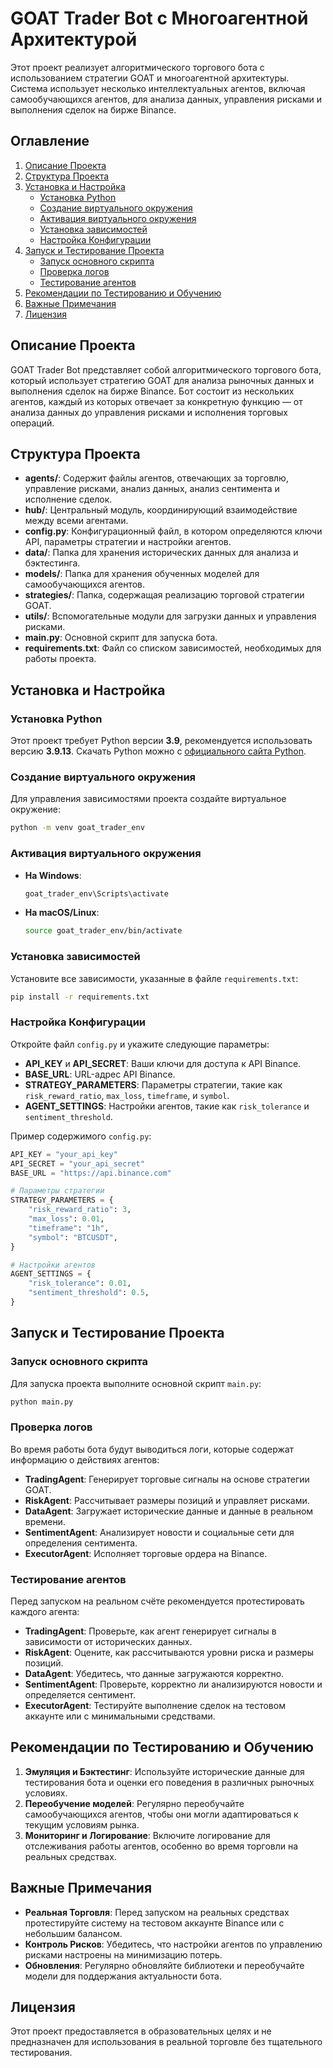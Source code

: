 
# GOAT Trader Bot с Многоагентной Архитектурой

Этот проект реализует алгоритмического торгового бота с использованием стратегии GOAT и многоагентной архитектуры. 
Система использует несколько интеллектуальных агентов, включая самообучающихся агентов, для анализа данных, 
управления рисками и выполнения сделок на бирже Binance.

## Оглавление

1. [Описание Проекта](#описание-проекта)
2. [Структура Проекта](#структура-проекта)
3. [Установка и Настройка](#установка-и-настройка)
    - [Установка Python](#установка-python)
    - [Создание виртуального окружения](#создание-виртуального-окружения)
    - [Активация виртуального окружения](#активация-виртуального-окружения)
    - [Установка зависимостей](#установка-зависимостей)
    - [Настройка Конфигурации](#настройка-конфигурации)
4. [Запуск и Тестирование Проекта](#запуск-и-тестирование-проекта)
    - [Запуск основного скрипта](#запуск-основного-скрипта)
    - [Проверка логов](#проверка-логов)
    - [Тестирование агентов](#тестирование-агентов)
5. [Рекомендации по Тестированию и Обучению](#рекомендации-по-тестированию-и-обучению)
6. [Важные Примечания](#важные-примечания)
7. [Лицензия](#лицензия)

## Описание Проекта

GOAT Trader Bot представляет собой алгоритмического торгового бота, который использует стратегию GOAT для анализа рыночных данных и выполнения сделок на бирже Binance. Бот состоит из нескольких агентов, каждый из которых отвечает за конкретную функцию — от анализа данных до управления рисками и исполнения торговых операций.

## Структура Проекта

- **agents/**: Содержит файлы агентов, отвечающих за торговлю, управление рисками, анализ данных, анализ сентимента и исполнение сделок.
- **hub/**: Центральный модуль, координирующий взаимодействие между всеми агентами.
- **config.py**: Конфигурационный файл, в котором определяются ключи API, параметры стратегии и настройки агентов.
- **data/**: Папка для хранения исторических данных для анализа и бэктестинга.
- **models/**: Папка для хранения обученных моделей для самообучающихся агентов.
- **strategies/**: Папка, содержащая реализацию торговой стратегии GOAT.
- **utils/**: Вспомогательные модули для загрузки данных и управления рисками.
- **main.py**: Основной скрипт для запуска бота.
- **requirements.txt**: Файл со списком зависимостей, необходимых для работы проекта.

## Установка и Настройка

### Установка Python

Этот проект требует Python версии **3.9**, рекомендуется использовать версию **3.9.13**. 
Скачать Python можно с [официального сайта Python](https://www.python.org/downloads/release/python-3913/).

### Создание виртуального окружения

Для управления зависимостями проекта создайте виртуальное окружение:

```bash
python -m venv goat_trader_env
```

### Активация виртуального окружения

- **На Windows**:
  ```bash
  goat_trader_env\Scripts\activate
  ```
- **На macOS/Linux**:
  ```bash
  source goat_trader_env/bin/activate
  ```

### Установка зависимостей

Установите все зависимости, указанные в файле `requirements.txt`:

```bash
pip install -r requirements.txt
```

### Настройка Конфигурации

Откройте файл `config.py` и укажите следующие параметры:

- **API_KEY** и **API_SECRET**: Ваши ключи для доступа к API Binance.
- **BASE_URL**: URL-адрес API Binance.
- **STRATEGY_PARAMETERS**: Параметры стратегии, такие как `risk_reward_ratio`, `max_loss`, `timeframe`, и `symbol`.
- **AGENT_SETTINGS**: Настройки агентов, такие как `risk_tolerance` и `sentiment_threshold`.

Пример содержимого `config.py`:

```python
API_KEY = "your_api_key"
API_SECRET = "your_api_secret"
BASE_URL = "https://api.binance.com"

# Параметры стратегии
STRATEGY_PARAMETERS = {
    "risk_reward_ratio": 3,
    "max_loss": 0.01,
    "timeframe": "1h",
    "symbol": "BTCUSDT",
}

# Настройки агентов
AGENT_SETTINGS = {
    "risk_tolerance": 0.01,
    "sentiment_threshold": 0.5,
}
```

## Запуск и Тестирование Проекта

### Запуск основного скрипта

Для запуска проекта выполните основной скрипт `main.py`:

```bash
python main.py
```

### Проверка логов

Во время работы бота будут выводиться логи, которые содержат информацию о действиях агентов:

- **TradingAgent**: Генерирует торговые сигналы на основе стратегии GOAT.
- **RiskAgent**: Рассчитывает размеры позиций и управляет рисками.
- **DataAgent**: Загружает исторические данные и данные в реальном времени.
- **SentimentAgent**: Анализирует новости и социальные сети для определения сентимента.
- **ExecutorAgent**: Исполняет торговые ордера на Binance.

### Тестирование агентов

Перед запуском на реальном счёте рекомендуется протестировать каждого агента:

- **TradingAgent**: Проверьте, как агент генерирует сигналы в зависимости от исторических данных.
- **RiskAgent**: Оцените, как рассчитываются уровни риска и размеры позиций.
- **DataAgent**: Убедитесь, что данные загружаются корректно.
- **SentimentAgent**: Проверьте, корректно ли анализируются новости и определяется сентимент.
- **ExecutorAgent**: Тестируйте выполнение сделок на тестовом аккаунте или с минимальными средствами.

## Рекомендации по Тестированию и Обучению

1. **Эмуляция и Бэктестинг**: Используйте исторические данные для тестирования бота и оценки его поведения в различных рыночных условиях.
2. **Переобучение моделей**: Регулярно переобучайте самообучающихся агентов, чтобы они могли адаптироваться к текущим условиям рынка.
3. **Мониторинг и Логирование**: Включите логирование для отслеживания работы агентов, особенно во время торговли на реальных средствах.

## Важные Примечания

- **Реальная Торговля**: Перед запуском на реальных средствах протестируйте систему на тестовом аккаунте Binance или с небольшим балансом.
- **Контроль Рисков**: Убедитесь, что настройки агентов по управлению рисками настроены на минимизацию потерь.
- **Обновления**: Регулярно обновляйте библиотеки и переобучайте модели для поддержания актуальности бота.

## Лицензия

Этот проект предоставляется в образовательных целях и не предназначен для использования в реальной торговле без тщательного тестирования.
